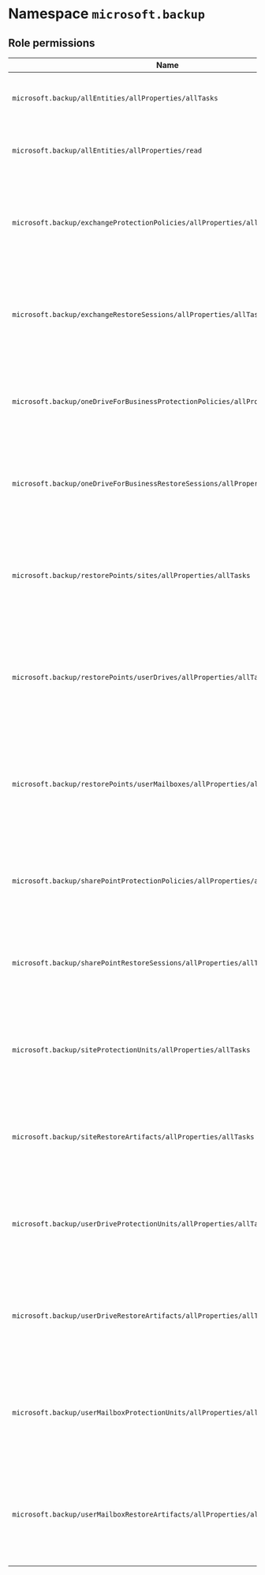 # Namespace `microsoft.backup`
## Role permissions
|Name|Description|Privileged|
|-|-|-|
|`microsoft.backup/allEntities/allProperties/allTasks`|Manage all aspects of Microsoft 365 Backup|False|
|`microsoft.backup/allEntities/allProperties/read`|Read all aspects of Microsoft 365 Backup|False|
|`microsoft.backup/exchangeProtectionPolicies/allProperties/allTasks`|Create and manage Exchange Online protection policy in Microsoft 365 Backup|False|
|`microsoft.backup/exchangeRestoreSessions/allProperties/allTasks`|Read and configure restore session for Exchange Online in Microsoft 365 Backup|False|
|`microsoft.backup/oneDriveForBusinessProtectionPolicies/allProperties/allTasks`|Create and manage OneDrive protection policy in Microsoft 365 Backup|False|
|`microsoft.backup/oneDriveForBusinessRestoreSessions/allProperties/allTasks`|Read and configure restore session for OneDrive in Microsoft 365 Backup|False|
|`microsoft.backup/restorePoints/sites/allProperties/allTasks`|Manage all restore points associated with selected SharePoint sites in M365 Backup|False|
|`microsoft.backup/restorePoints/userDrives/allProperties/allTasks`|Manage all restore points associated with selected OneDrive accounts in M365 Backup|False|
|`microsoft.backup/restorePoints/userMailboxes/allProperties/allTasks`|Manage all restore points associated with selected Exchange Online mailboxes in M365 Backup|False|
|`microsoft.backup/sharePointProtectionPolicies/allProperties/allTasks`|Create and manage SharePoint protection policy in Microsoft 365 Backup|False|
|`microsoft.backup/sharePointRestoreSessions/allProperties/allTasks`|Read and configure restore session for SharePoint in Microsoft 365 Backup|False|
|`microsoft.backup/siteProtectionUnits/allProperties/allTasks`|Manage sites added to SharePoint protection policy in Microsoft 365 Backup|False|
|`microsoft.backup/siteRestoreArtifacts/allProperties/allTasks`|Manage sites added to restore session for SharePoint in Microsoft 365 Backup|False|
|`microsoft.backup/userDriveProtectionUnits/allProperties/allTasks`|Manage accounts added to OneDrive protection policy in Microsoft 365 Backup|False|
|`microsoft.backup/userDriveRestoreArtifacts/allProperties/allTasks`|Manage accounts added to restore session for OneDrive in Microsoft 365 Backup|False|
|`microsoft.backup/userMailboxProtectionUnits/allProperties/allTasks`|Manage mailboxes added to Exchange Online protection policy in Microsoft 365 Backup|False|
|`microsoft.backup/userMailboxRestoreArtifacts/allProperties/allTasks`|Manage mailboxes added to restore session for Exchange Online in Microsoft 365 Backup|False|
